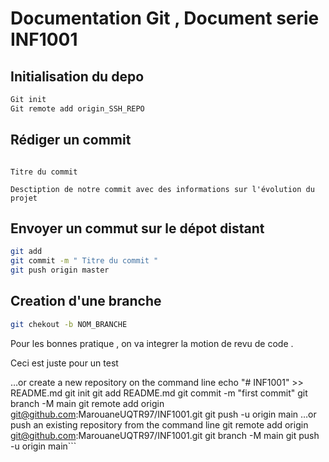 # Documentation Git , Document serie INF1001

## Initialisation du depo

```Bash
Git init
Git remote add origin_SSH_REPO
```

## Rédiger un commit

```

Titre du commit

Desctiption de notre commit avec des informations sur l'évolution du projet

```

## Envoyer un commut sur le dépot distant

```Bash
git add
git commit -m " Titre du commit "
git push origin master
```

## Creation d'une branche

```Bash
git chekout -b NOM_BRANCHE


```

Pour les bonnes pratique , on va integrer la motion de revu de code .

Ceci est juste pour un test

…or create a new repository on the command line
echo "# INF1001" >> README.md
git init
git add README.md
git commit -m "first commit"
git branch -M main
git remote add origin git@github.com:MarouaneUQTR97/INF1001.git
git push -u origin main
…or push an existing repository from the command line
git remote add origin git@github.com:MarouaneUQTR97/INF1001.git
git branch -M main
git push -u origin main```
